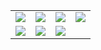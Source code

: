 <table>
  <tr>
    <td><img src="https://github.com/user-attachments/assets/1360db55-5b4d-4f26-99b4-121cbbc89559"/></td>
    <td><img src="https://github.com/user-attachments/assets/11865dd8-20c1-4aa0-b8f6-2ecb47df576d"/></td>
    <td><img src="https://github.com/user-attachments/assets/bef6f472-60e4-4636-858a-482dcafa16c7"/></td>
    <td><img src="https://github.com/user-attachments/assets/313d4a34-1497-4cac-96d9-89777a0d33a5"></td>
  </tr>

  <tr>
    <td><img src="https://github.com/user-attachments/assets/4c81d91b-7526-4782-8724-01a44bd5f6c4"/></td>
    <td><img src="https://github.com/user-attachments/assets/336e4866-af67-47c9-aade-4713c1fc0d74"/></td>
    <td><img src="https://github.com/user-attachments/assets/b270da4b-ec0d-4399-988e-1019dc3c9922"/></td>
  </tr>
</table>
